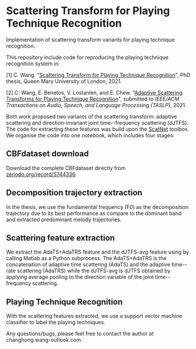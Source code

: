 # Scattering Transform for Playing Technique Recognition
Implementation of scattering transform variants for playing technique recognition.

This repository include code for reproducing the playing technique recognition system in:

[1] C. Wang. "[Scattering Transform for Playing Technique Recognition](https://changhongw.github.io/publications/)", PhD thesis, Queen Mary University of London, 2021.

[2] C. Wang, E. Benetos, V. Lostanlen, and E. Chew. "[Adaptive Scattering Transforms for Playing Technique Recognition](https://changhongw.github.io/publications/)", submitted to *IEEE/ACM Transactions on Audio, Speech, and Language Processing (TASLP)*, 2021.

Both work proposed two variants of the scattering transform: adaptive scattering and direction-invariant joint time--frequency scattering (dJTFS). The code for extracting these features was build upon the [ScatNet](https://www.di.ens.fr/data/software/scatnet/) toolbox. We organise the code into one notebook, which includes four stages:

## CBFdataset download
Download the complete CBFdataset directly from [zenodo.org/record/5744336](https://zenodo.org/record/5744336).

## Decomposition trajectory extraction
In the thesis, we use the fundamental frequency (F0) as the decomposition trajectory due to its best performance as compare to the dominant band and extracted predominant melody trajectories.

## Scattering feature extraction
We extract the AdaTS+AdaTRS feature and the dJTFS-avg feature using by calling Matlab as a Python subprocess. The AdaTS+AdaTRS is the concatenation of adaptive time scattering (AdaTS) and the adaptive time--rate scattering (AdaTRS) while the dJTFS-avg is dJTFS obtained by applying average pooling to the direction variable of the joint time--frequency scattering.

## Playing Technique Recognition
With the scattering features extracted, we use a support vector machine classifier to label the playing techniques.

Any questions/bugs, please feel free to contact the author at changhong.wang-outlook.com.
